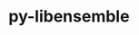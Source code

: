 ---
title: "py-libensemble"
layout: cache
categories: [package, develop]
meta: {"versions": ["0.10.0", "0.10.1", "0.10.2", "0.9.3"], "compilers": ["gcc@=11.1.0", "oneapi@=2023.0.0", "oneapi@=2023.1.0", "oneapi@=2023.2.0"], "oss": ["ubuntu20.04"], "platforms": ["linux"], "targets": ["ppc64le", "x86_64", "x86_64_v3"], "stacks": ["e4s", "e4s-oneapi", "e4s-power", "root"], "num_specs": 51, "num_specs_by_stack": {"root": 51, "e4s-power": 18, "e4s-oneapi": 16, "e4s": 17}}
spec_details: [{"hash": "2obv6ktc5udaoevrmqbkfnqirgtqbc2j", "compiler": "gcc@=11.1.0", "versions": ["0.9.3"], "os": "ubuntu20.04", "platform": "linux", "target": "ppc64le", "variants": ["build_system=python_pip", "~deap", "+mpi", "~mpmath", "+nlopt", "~petsc4py", "~pyyaml", "~scipy", "~tasmanian"], "stacks": ["root", "e4s-power"], "size": "-", "tarball": "https://binaries.spack.io/develop/build_cache/linux-ubuntu20.04-ppc64le/gcc-11.1.0/py-libensemble-0.9.3/linux-ubuntu20.04-ppc64le-gcc-11.1.0-py-libensemble-0.9.3-2obv6ktc5udaoevrmqbkfnqirgtqbc2j.spack"}, {"hash": "khp3jmccamobnvzubiamy6lzp2ovvbow", "compiler": "gcc@=11.1.0", "versions": ["0.10.0"], "os": "ubuntu20.04", "platform": "linux", "target": "ppc64le", "variants": ["build_system=python_pip", "~deap", "+mpi", "~mpmath", "+nlopt", "~petsc4py", "~scipy", "~tasmanian"], "stacks": ["root", "e4s-power"], "size": "-", "tarball": "https://binaries.spack.io/develop/build_cache/linux-ubuntu20.04-ppc64le/gcc-11.1.0/py-libensemble-0.10.0/linux-ubuntu20.04-ppc64le-gcc-11.1.0-py-libensemble-0.10.0-khp3jmccamobnvzubiamy6lzp2ovvbow.spack"}, {"hash": "s5bmr2eloutuntvuwwlidrnknsaqtcpy", "compiler": "gcc@=11.1.0", "versions": ["0.10.1"], "os": "ubuntu20.04", "platform": "linux", "target": "ppc64le", "variants": ["build_system=python_pip", "~deap", "+mpi", "~mpmath", "+nlopt", "~petsc4py", "~scipy", "~tasmanian"], "stacks": ["root", "e4s-power"], "size": "-", "tarball": "https://binaries.spack.io/develop/build_cache/linux-ubuntu20.04-ppc64le/gcc-11.1.0/py-libensemble-0.10.1/linux-ubuntu20.04-ppc64le-gcc-11.1.0-py-libensemble-0.10.1-s5bmr2eloutuntvuwwlidrnknsaqtcpy.spack"}, {"hash": "3cv6cqyahqb2rpzoyj6havbocx2zutiz", "compiler": "gcc@=11.1.0", "versions": ["0.10.0"], "os": "ubuntu20.04", "platform": "linux", "target": "ppc64le", "variants": ["build_system=python_pip", "~deap", "+mpi", "~mpmath", "+nlopt", "~petsc4py", "~scipy", "~tasmanian"], "stacks": ["root", "e4s-power"], "size": "-", "tarball": "https://binaries.spack.io/develop/build_cache/linux-ubuntu20.04-ppc64le/gcc-11.1.0/py-libensemble-0.10.0/linux-ubuntu20.04-ppc64le-gcc-11.1.0-py-libensemble-0.10.0-3cv6cqyahqb2rpzoyj6havbocx2zutiz.spack"}, {"hash": "cpti74n7utpcpbslt4svqkxav6wxet76", "compiler": "gcc@=11.1.0", "versions": ["0.10.0"], "os": "ubuntu20.04", "platform": "linux", "target": "ppc64le", "variants": ["build_system=python_pip", "~deap", "+mpi", "~mpmath", "+nlopt", "~petsc4py", "~scipy", "~tasmanian"], "stacks": ["root", "e4s-power"], "size": "-", "tarball": "https://binaries.spack.io/develop/build_cache/linux-ubuntu20.04-ppc64le/gcc-11.1.0/py-libensemble-0.10.0/linux-ubuntu20.04-ppc64le-gcc-11.1.0-py-libensemble-0.10.0-cpti74n7utpcpbslt4svqkxav6wxet76.spack"}, {"hash": "tybh3yrwq23vhtaem5zy4zzkilg5kk53", "compiler": "gcc@=11.1.0", "versions": ["0.10.1"], "os": "ubuntu20.04", "platform": "linux", "target": "ppc64le", "variants": ["build_system=python_pip", "~deap", "+mpi", "~mpmath", "+nlopt", "~petsc4py", "~scipy", "~tasmanian"], "stacks": ["root", "e4s-power"], "size": "-", "tarball": "https://binaries.spack.io/develop/build_cache/linux-ubuntu20.04-ppc64le/gcc-11.1.0/py-libensemble-0.10.1/linux-ubuntu20.04-ppc64le-gcc-11.1.0-py-libensemble-0.10.1-tybh3yrwq23vhtaem5zy4zzkilg5kk53.spack"}, {"hash": "6gdotkrqcup5tep3kuwzz5qf7xpheqme", "compiler": "gcc@=11.1.0", "versions": ["0.10.0"], "os": "ubuntu20.04", "platform": "linux", "target": "ppc64le", "variants": ["build_system=python_pip", "~deap", "+mpi", "~mpmath", "+nlopt", "~petsc4py", "~scipy", "~tasmanian"], "stacks": ["root", "e4s-power"], "size": "-", "tarball": "https://binaries.spack.io/develop/build_cache/linux-ubuntu20.04-ppc64le/gcc-11.1.0/py-libensemble-0.10.0/linux-ubuntu20.04-ppc64le-gcc-11.1.0-py-libensemble-0.10.0-6gdotkrqcup5tep3kuwzz5qf7xpheqme.spack"}, {"hash": "mbdbojxzj3kgjm5rpmn5st3rwqzesy26", "compiler": "gcc@=11.1.0", "versions": ["0.10.1"], "os": "ubuntu20.04", "platform": "linux", "target": "ppc64le", "variants": ["build_system=python_pip", "~deap", "+mpi", "~mpmath", "+nlopt", "~petsc4py", "~scipy", "~tasmanian"], "stacks": ["root", "e4s-power"], "size": "-", "tarball": "https://binaries.spack.io/develop/build_cache/linux-ubuntu20.04-ppc64le/gcc-11.1.0/py-libensemble-0.10.1/linux-ubuntu20.04-ppc64le-gcc-11.1.0-py-libensemble-0.10.1-mbdbojxzj3kgjm5rpmn5st3rwqzesy26.spack"}, {"hash": "wg6rux7cf4tovkysxkeg3wtqatmkyolk", "compiler": "gcc@=11.1.0", "versions": ["0.10.0"], "os": "ubuntu20.04", "platform": "linux", "target": "ppc64le", "variants": ["build_system=python_pip", "~deap", "+mpi", "~mpmath", "+nlopt", "~petsc4py", "~scipy", "~tasmanian"], "stacks": ["root", "e4s-power"], "size": "-", "tarball": "https://binaries.spack.io/develop/build_cache/linux-ubuntu20.04-ppc64le/gcc-11.1.0/py-libensemble-0.10.0/linux-ubuntu20.04-ppc64le-gcc-11.1.0-py-libensemble-0.10.0-wg6rux7cf4tovkysxkeg3wtqatmkyolk.spack"}, {"hash": "hq6j6yhetjrn6utmqqdg3cc37yk37ptw", "compiler": "gcc@=11.1.0", "versions": ["0.10.1"], "os": "ubuntu20.04", "platform": "linux", "target": "ppc64le", "variants": ["build_system=python_pip", "~deap", "+mpi", "~mpmath", "+nlopt", "~petsc4py", "~scipy", "~tasmanian"], "stacks": ["root", "e4s-power"], "size": "-", "tarball": "https://binaries.spack.io/develop/build_cache/linux-ubuntu20.04-ppc64le/gcc-11.1.0/py-libensemble-0.10.1/linux-ubuntu20.04-ppc64le-gcc-11.1.0-py-libensemble-0.10.1-hq6j6yhetjrn6utmqqdg3cc37yk37ptw.spack"}, {"hash": "mj5s5aeh6pzgq3yfonjdlkwxaokryryr", "compiler": "gcc@=11.1.0", "versions": ["0.10.2"], "os": "ubuntu20.04", "platform": "linux", "target": "ppc64le", "variants": ["build_system=python_pip", "~deap", "+mpi", "~mpmath", "+nlopt", "~petsc4py", "~scipy", "~tasmanian"], "stacks": ["root", "e4s-power"], "size": "-", "tarball": "https://binaries.spack.io/develop/build_cache/linux-ubuntu20.04-ppc64le/gcc-11.1.0/py-libensemble-0.10.2/linux-ubuntu20.04-ppc64le-gcc-11.1.0-py-libensemble-0.10.2-mj5s5aeh6pzgq3yfonjdlkwxaokryryr.spack"}, {"hash": "n3fz33tovqfvbtnhwd4577psj6ov5umm", "compiler": "gcc@=11.1.0", "versions": ["0.10.2"], "os": "ubuntu20.04", "platform": "linux", "target": "ppc64le", "variants": ["build_system=python_pip", "~deap", "+mpi", "~mpmath", "+nlopt", "~petsc4py", "~scipy", "~tasmanian"], "stacks": ["root", "e4s-power"], "size": "-", "tarball": "https://binaries.spack.io/develop/build_cache/linux-ubuntu20.04-ppc64le/gcc-11.1.0/py-libensemble-0.10.2/linux-ubuntu20.04-ppc64le-gcc-11.1.0-py-libensemble-0.10.2-n3fz33tovqfvbtnhwd4577psj6ov5umm.spack"}, {"hash": "vnbgbbcymdp6cggx6hxuj5pflsop7f6r", "compiler": "gcc@=11.1.0", "versions": ["0.9.3"], "os": "ubuntu20.04", "platform": "linux", "target": "ppc64le", "variants": ["build_system=python_pip", "~deap", "+mpi", "~mpmath", "+nlopt", "~petsc4py", "~pyyaml", "~scipy", "~tasmanian"], "stacks": ["root", "e4s-power"], "size": "-", "tarball": "https://binaries.spack.io/develop/build_cache/linux-ubuntu20.04-ppc64le/gcc-11.1.0/py-libensemble-0.9.3/linux-ubuntu20.04-ppc64le-gcc-11.1.0-py-libensemble-0.9.3-vnbgbbcymdp6cggx6hxuj5pflsop7f6r.spack"}, {"hash": "qqtn222kfrhry6ny3bhln2odrdvd5wcp", "compiler": "gcc@=11.1.0", "versions": ["0.10.2"], "os": "ubuntu20.04", "platform": "linux", "target": "ppc64le", "variants": ["build_system=python_pip", "~deap", "+mpi", "~mpmath", "+nlopt", "~petsc4py", "~scipy", "~tasmanian"], "stacks": ["root", "e4s-power"], "size": "-", "tarball": "https://binaries.spack.io/develop/build_cache/linux-ubuntu20.04-ppc64le/gcc-11.1.0/py-libensemble-0.10.2/linux-ubuntu20.04-ppc64le-gcc-11.1.0-py-libensemble-0.10.2-qqtn222kfrhry6ny3bhln2odrdvd5wcp.spack"}, {"hash": "huxd3y5w24ol7mklesaruyh2kpso3jnb", "compiler": "gcc@=11.1.0", "versions": ["0.9.3"], "os": "ubuntu20.04", "platform": "linux", "target": "ppc64le", "variants": ["build_system=python_pip", "~deap", "+mpi", "~mpmath", "+nlopt", "~petsc4py", "~pyyaml", "~scipy", "~tasmanian"], "stacks": ["root", "e4s-power"], "size": "-", "tarball": "https://binaries.spack.io/develop/build_cache/linux-ubuntu20.04-ppc64le/gcc-11.1.0/py-libensemble-0.9.3/linux-ubuntu20.04-ppc64le-gcc-11.1.0-py-libensemble-0.9.3-huxd3y5w24ol7mklesaruyh2kpso3jnb.spack"}, {"hash": "r65ipx42zi3jwch5sljodezqe3x5gqjt", "compiler": "gcc@=11.1.0", "versions": ["0.9.3"], "os": "ubuntu20.04", "platform": "linux", "target": "ppc64le", "variants": ["build_system=python_pip", "~deap", "+mpi", "~mpmath", "+nlopt", "~petsc4py", "~pyyaml", "~scipy", "~tasmanian"], "stacks": ["root", "e4s-power"], "size": "-", "tarball": "https://binaries.spack.io/develop/build_cache/linux-ubuntu20.04-ppc64le/gcc-11.1.0/py-libensemble-0.9.3/linux-ubuntu20.04-ppc64le-gcc-11.1.0-py-libensemble-0.9.3-r65ipx42zi3jwch5sljodezqe3x5gqjt.spack"}, {"hash": "xefcjdvlvow55mw22pmpoibmfzll7nxw", "compiler": "gcc@=11.1.0", "versions": ["0.9.3"], "os": "ubuntu20.04", "platform": "linux", "target": "ppc64le", "variants": ["build_system=python_pip", "~deap", "+mpi", "~mpmath", "+nlopt", "~petsc4py", "~pyyaml", "~scipy", "~tasmanian"], "stacks": ["root", "e4s-power"], "size": "-", "tarball": "https://binaries.spack.io/develop/build_cache/linux-ubuntu20.04-ppc64le/gcc-11.1.0/py-libensemble-0.9.3/linux-ubuntu20.04-ppc64le-gcc-11.1.0-py-libensemble-0.9.3-xefcjdvlvow55mw22pmpoibmfzll7nxw.spack"}, {"hash": "t35mmnt6oodqdpzsu7ykrtghz3xxrpnz", "compiler": "gcc@=11.1.0", "versions": ["0.10.2"], "os": "ubuntu20.04", "platform": "linux", "target": "ppc64le", "variants": ["build_system=python_pip", "~deap", "+mpi", "~mpmath", "+nlopt", "~petsc4py", "~scipy", "~tasmanian"], "stacks": ["root", "e4s-power"], "size": "-", "tarball": "https://binaries.spack.io/develop/build_cache/linux-ubuntu20.04-ppc64le/gcc-11.1.0/py-libensemble-0.10.2/linux-ubuntu20.04-ppc64le-gcc-11.1.0-py-libensemble-0.10.2-t35mmnt6oodqdpzsu7ykrtghz3xxrpnz.spack"}, {"hash": "2lu3urd4l7x6wm3lhk4tq3mkr4fvagso", "compiler": "oneapi@=2023.0.0", "versions": ["0.9.3"], "os": "ubuntu20.04", "platform": "linux", "target": "x86_64", "variants": ["build_system=python_pip", "~deap", "+mpi", "~mpmath", "~nlopt", "~petsc4py", "~pyyaml", "~scipy", "~tasmanian"], "stacks": ["root", "e4s-oneapi"], "size": "-", "tarball": "https://binaries.spack.io/develop/build_cache/linux-ubuntu20.04-x86_64/oneapi-2023.0.0/py-libensemble-0.9.3/linux-ubuntu20.04-x86_64-oneapi-2023.0.0-py-libensemble-0.9.3-2lu3urd4l7x6wm3lhk4tq3mkr4fvagso.spack"}, {"hash": "dc7qa5wpep3mm7k5zo7x62l3izg2cbct", "compiler": "oneapi@=2023.0.0", "versions": ["0.9.3"], "os": "ubuntu20.04", "platform": "linux", "target": "x86_64", "variants": ["build_system=python_pip", "~deap", "+mpi", "~mpmath", "~nlopt", "~petsc4py", "~pyyaml", "~scipy", "~tasmanian"], "stacks": ["root", "e4s-oneapi"], "size": "-", "tarball": "https://binaries.spack.io/develop/build_cache/linux-ubuntu20.04-x86_64/oneapi-2023.0.0/py-libensemble-0.9.3/linux-ubuntu20.04-x86_64-oneapi-2023.0.0-py-libensemble-0.9.3-dc7qa5wpep3mm7k5zo7x62l3izg2cbct.spack"}, {"hash": "obl4dipkashexlrs7z2auhfkjlumapeo", "compiler": "oneapi@=2023.0.0", "versions": ["0.9.3"], "os": "ubuntu20.04", "platform": "linux", "target": "x86_64", "variants": ["build_system=python_pip", "~deap", "+mpi", "~mpmath", "~nlopt", "~petsc4py", "~pyyaml", "~scipy", "~tasmanian"], "stacks": ["root", "e4s-oneapi"], "size": "-", "tarball": "https://binaries.spack.io/develop/build_cache/linux-ubuntu20.04-x86_64/oneapi-2023.0.0/py-libensemble-0.9.3/linux-ubuntu20.04-x86_64-oneapi-2023.0.0-py-libensemble-0.9.3-obl4dipkashexlrs7z2auhfkjlumapeo.spack"}, {"hash": "wymxw77bswtp2fiphicunvxilog6ovlz", "compiler": "oneapi@=2023.0.0", "versions": ["0.9.3"], "os": "ubuntu20.04", "platform": "linux", "target": "x86_64", "variants": ["build_system=python_pip", "~deap", "+mpi", "~mpmath", "~nlopt", "~petsc4py", "~pyyaml", "~scipy", "~tasmanian"], "stacks": ["root", "e4s-oneapi"], "size": "-", "tarball": "https://binaries.spack.io/develop/build_cache/linux-ubuntu20.04-x86_64/oneapi-2023.0.0/py-libensemble-0.9.3/linux-ubuntu20.04-x86_64-oneapi-2023.0.0-py-libensemble-0.9.3-wymxw77bswtp2fiphicunvxilog6ovlz.spack"}, {"hash": "3jhfajz6tqehnhsfslc2ixzyleaswftf", "compiler": "oneapi@=2023.0.0", "versions": ["0.9.3"], "os": "ubuntu20.04", "platform": "linux", "target": "x86_64", "variants": ["build_system=python_pip", "~deap", "+mpi", "~mpmath", "~nlopt", "~petsc4py", "~pyyaml", "~scipy", "~tasmanian"], "stacks": ["root", "e4s-oneapi"], "size": "-", "tarball": "https://binaries.spack.io/develop/build_cache/linux-ubuntu20.04-x86_64/oneapi-2023.0.0/py-libensemble-0.9.3/linux-ubuntu20.04-x86_64-oneapi-2023.0.0-py-libensemble-0.9.3-3jhfajz6tqehnhsfslc2ixzyleaswftf.spack"}, {"hash": "jdhsdir762p7mwltn4pyckgxlyk2g3lh", "compiler": "oneapi@=2023.1.0", "versions": ["0.10.0"], "os": "ubuntu20.04", "platform": "linux", "target": "x86_64", "variants": ["build_system=python_pip", "~deap", "+mpi", "~mpmath", "~nlopt", "~petsc4py", "~scipy", "~tasmanian"], "stacks": ["root", "e4s-oneapi"], "size": "-", "tarball": "https://binaries.spack.io/develop/build_cache/linux-ubuntu20.04-x86_64/oneapi-2023.1.0/py-libensemble-0.10.0/linux-ubuntu20.04-x86_64-oneapi-2023.1.0-py-libensemble-0.10.0-jdhsdir762p7mwltn4pyckgxlyk2g3lh.spack"}, {"hash": "p3xquyq7bsjxtck2lnrikapqnqi5aqis", "compiler": "oneapi@=2023.1.0", "versions": ["0.10.1"], "os": "ubuntu20.04", "platform": "linux", "target": "x86_64", "variants": ["build_system=python_pip", "~deap", "+mpi", "~mpmath", "~nlopt", "~petsc4py", "~scipy", "~tasmanian"], "stacks": ["root", "e4s-oneapi"], "size": "-", "tarball": "https://binaries.spack.io/develop/build_cache/linux-ubuntu20.04-x86_64/oneapi-2023.1.0/py-libensemble-0.10.1/linux-ubuntu20.04-x86_64-oneapi-2023.1.0-py-libensemble-0.10.1-p3xquyq7bsjxtck2lnrikapqnqi5aqis.spack"}, {"hash": "k4l5c6vtvcajzgmuq2uliedtmgxxyb34", "compiler": "oneapi@=2023.1.0", "versions": ["0.10.0"], "os": "ubuntu20.04", "platform": "linux", "target": "x86_64", "variants": ["build_system=python_pip", "~deap", "+mpi", "~mpmath", "~nlopt", "~petsc4py", "~scipy", "~tasmanian"], "stacks": ["root", "e4s-oneapi"], "size": "-", "tarball": "https://binaries.spack.io/develop/build_cache/linux-ubuntu20.04-x86_64/oneapi-2023.1.0/py-libensemble-0.10.0/linux-ubuntu20.04-x86_64-oneapi-2023.1.0-py-libensemble-0.10.0-k4l5c6vtvcajzgmuq2uliedtmgxxyb34.spack"}, {"hash": "zsqaw5askebej2d57xhmtyfececsktzw", "compiler": "oneapi@=2023.1.0", "versions": ["0.10.0"], "os": "ubuntu20.04", "platform": "linux", "target": "x86_64", "variants": ["build_system=python_pip", "~deap", "+mpi", "~mpmath", "~nlopt", "~petsc4py", "~scipy", "~tasmanian"], "stacks": ["root", "e4s-oneapi"], "size": "-", "tarball": "https://binaries.spack.io/develop/build_cache/linux-ubuntu20.04-x86_64/oneapi-2023.1.0/py-libensemble-0.10.0/linux-ubuntu20.04-x86_64-oneapi-2023.1.0-py-libensemble-0.10.0-zsqaw5askebej2d57xhmtyfececsktzw.spack"}, {"hash": "v45ubcly26tj7qhjk4lfpj4vnidtvmp6", "compiler": "oneapi@=2023.1.0", "versions": ["0.10.0"], "os": "ubuntu20.04", "platform": "linux", "target": "x86_64", "variants": ["build_system=python_pip", "~deap", "+mpi", "~mpmath", "~nlopt", "~petsc4py", "~scipy", "~tasmanian"], "stacks": ["root", "e4s-oneapi"], "size": "-", "tarball": "https://binaries.spack.io/develop/build_cache/linux-ubuntu20.04-x86_64/oneapi-2023.1.0/py-libensemble-0.10.0/linux-ubuntu20.04-x86_64-oneapi-2023.1.0-py-libensemble-0.10.0-v45ubcly26tj7qhjk4lfpj4vnidtvmp6.spack"}, {"hash": "ny2kcjb5p7czntv6sl4ihaioulldsotq", "compiler": "oneapi@=2023.1.0", "versions": ["0.10.0"], "os": "ubuntu20.04", "platform": "linux", "target": "x86_64", "variants": ["build_system=python_pip", "~deap", "+mpi", "~mpmath", "~nlopt", "~petsc4py", "~scipy", "~tasmanian"], "stacks": ["root", "e4s-oneapi"], "size": "-", "tarball": "https://binaries.spack.io/develop/build_cache/linux-ubuntu20.04-x86_64/oneapi-2023.1.0/py-libensemble-0.10.0/linux-ubuntu20.04-x86_64-oneapi-2023.1.0-py-libensemble-0.10.0-ny2kcjb5p7czntv6sl4ihaioulldsotq.spack"}, {"hash": "7ydlzqadwuhwzdmmpbpi7tlaqrus5zr6", "compiler": "oneapi@=2023.1.0", "versions": ["0.10.1"], "os": "ubuntu20.04", "platform": "linux", "target": "x86_64", "variants": ["build_system=python_pip", "~deap", "+mpi", "~mpmath", "~nlopt", "~petsc4py", "~scipy", "~tasmanian"], "stacks": ["root", "e4s-oneapi"], "size": "-", "tarball": "https://binaries.spack.io/develop/build_cache/linux-ubuntu20.04-x86_64/oneapi-2023.1.0/py-libensemble-0.10.1/linux-ubuntu20.04-x86_64-oneapi-2023.1.0-py-libensemble-0.10.1-7ydlzqadwuhwzdmmpbpi7tlaqrus5zr6.spack"}, {"hash": "fcvvv7amgpxnyk77yuhvh466tuvga23o", "compiler": "oneapi@=2023.2.0", "versions": ["0.10.2"], "os": "ubuntu20.04", "platform": "linux", "target": "x86_64", "variants": ["build_system=python_pip", "~deap", "+mpi", "~mpmath", "~nlopt", "~petsc4py", "~scipy", "~tasmanian"], "stacks": ["root", "e4s-oneapi"], "size": "-", "tarball": "https://binaries.spack.io/develop/build_cache/linux-ubuntu20.04-x86_64/oneapi-2023.2.0/py-libensemble-0.10.2/linux-ubuntu20.04-x86_64-oneapi-2023.2.0-py-libensemble-0.10.2-fcvvv7amgpxnyk77yuhvh466tuvga23o.spack"}, {"hash": "yfyc6eyh7reedumto6zjy4ngw5m7mp6f", "compiler": "oneapi@=2023.2.0", "versions": ["0.10.2"], "os": "ubuntu20.04", "platform": "linux", "target": "x86_64", "variants": ["build_system=python_pip", "~deap", "+mpi", "~mpmath", "~nlopt", "~petsc4py", "~scipy", "~tasmanian"], "stacks": ["root", "e4s-oneapi"], "size": "-", "tarball": "https://binaries.spack.io/develop/build_cache/linux-ubuntu20.04-x86_64/oneapi-2023.2.0/py-libensemble-0.10.2/linux-ubuntu20.04-x86_64-oneapi-2023.2.0-py-libensemble-0.10.2-yfyc6eyh7reedumto6zjy4ngw5m7mp6f.spack"}, {"hash": "2no3qy6nqs5wvjmkviimm7oabh64acxf", "compiler": "oneapi@=2023.2.0", "versions": ["0.10.1"], "os": "ubuntu20.04", "platform": "linux", "target": "x86_64", "variants": ["build_system=python_pip", "~deap", "+mpi", "~mpmath", "~nlopt", "~petsc4py", "~scipy", "~tasmanian"], "stacks": ["root", "e4s-oneapi"], "size": "-", "tarball": "https://binaries.spack.io/develop/build_cache/linux-ubuntu20.04-x86_64/oneapi-2023.2.0/py-libensemble-0.10.1/linux-ubuntu20.04-x86_64-oneapi-2023.2.0-py-libensemble-0.10.1-2no3qy6nqs5wvjmkviimm7oabh64acxf.spack"}, {"hash": "n6ij6s64cqln2i6qzw6zqsmteangvndf", "compiler": "oneapi@=2023.2.0", "versions": ["0.10.2"], "os": "ubuntu20.04", "platform": "linux", "target": "x86_64", "variants": ["build_system=python_pip", "~deap", "+mpi", "~mpmath", "~nlopt", "~petsc4py", "~scipy", "~tasmanian"], "stacks": ["root", "e4s-oneapi"], "size": "-", "tarball": "https://binaries.spack.io/develop/build_cache/linux-ubuntu20.04-x86_64/oneapi-2023.2.0/py-libensemble-0.10.2/linux-ubuntu20.04-x86_64-oneapi-2023.2.0-py-libensemble-0.10.2-n6ij6s64cqln2i6qzw6zqsmteangvndf.spack"}, {"hash": "3qhtjiyfqsrwditfyhy5abkswcfweyfq", "compiler": "gcc@=11.1.0", "versions": ["0.10.1"], "os": "ubuntu20.04", "platform": "linux", "target": "x86_64_v3", "variants": ["build_system=python_pip", "~deap", "+mpi", "~mpmath", "+nlopt", "~petsc4py", "~scipy", "~tasmanian"], "stacks": ["root", "e4s"], "size": "-", "tarball": "https://binaries.spack.io/develop/build_cache/linux-ubuntu20.04-x86_64_v3/gcc-11.1.0/py-libensemble-0.10.1/linux-ubuntu20.04-x86_64_v3-gcc-11.1.0-py-libensemble-0.10.1-3qhtjiyfqsrwditfyhy5abkswcfweyfq.spack"}, {"hash": "zegh72pdfdrv3vcajgiku4qj4yhrafxw", "compiler": "gcc@=11.1.0", "versions": ["0.10.0"], "os": "ubuntu20.04", "platform": "linux", "target": "x86_64_v3", "variants": ["build_system=python_pip", "~deap", "+mpi", "~mpmath", "+nlopt", "~petsc4py", "~scipy", "~tasmanian"], "stacks": ["root", "e4s"], "size": "-", "tarball": "https://binaries.spack.io/develop/build_cache/linux-ubuntu20.04-x86_64_v3/gcc-11.1.0/py-libensemble-0.10.0/linux-ubuntu20.04-x86_64_v3-gcc-11.1.0-py-libensemble-0.10.0-zegh72pdfdrv3vcajgiku4qj4yhrafxw.spack"}, {"hash": "6t4xvtth7bdhdxg6kn5gfk75ctqecuhz", "compiler": "gcc@=11.1.0", "versions": ["0.10.0"], "os": "ubuntu20.04", "platform": "linux", "target": "x86_64_v3", "variants": ["build_system=python_pip", "~deap", "+mpi", "~mpmath", "+nlopt", "~petsc4py", "~scipy", "~tasmanian"], "stacks": ["root", "e4s"], "size": "-", "tarball": "https://binaries.spack.io/develop/build_cache/linux-ubuntu20.04-x86_64_v3/gcc-11.1.0/py-libensemble-0.10.0/linux-ubuntu20.04-x86_64_v3-gcc-11.1.0-py-libensemble-0.10.0-6t4xvtth7bdhdxg6kn5gfk75ctqecuhz.spack"}, {"hash": "mnplygo6ogyjtg52666pcj22y4mq6r7h", "compiler": "gcc@=11.1.0", "versions": ["0.10.0"], "os": "ubuntu20.04", "platform": "linux", "target": "x86_64_v3", "variants": ["build_system=python_pip", "~deap", "+mpi", "~mpmath", "+nlopt", "~petsc4py", "~scipy", "~tasmanian"], "stacks": ["root", "e4s"], "size": "-", "tarball": "https://binaries.spack.io/develop/build_cache/linux-ubuntu20.04-x86_64_v3/gcc-11.1.0/py-libensemble-0.10.0/linux-ubuntu20.04-x86_64_v3-gcc-11.1.0-py-libensemble-0.10.0-mnplygo6ogyjtg52666pcj22y4mq6r7h.spack"}, {"hash": "4vzldmfgmexlfghosxjbjpyrypxr47a4", "compiler": "gcc@=11.1.0", "versions": ["0.10.0"], "os": "ubuntu20.04", "platform": "linux", "target": "x86_64_v3", "variants": ["build_system=python_pip", "~deap", "+mpi", "~mpmath", "+nlopt", "~petsc4py", "~scipy", "~tasmanian"], "stacks": ["root", "e4s"], "size": "-", "tarball": "https://binaries.spack.io/develop/build_cache/linux-ubuntu20.04-x86_64_v3/gcc-11.1.0/py-libensemble-0.10.0/linux-ubuntu20.04-x86_64_v3-gcc-11.1.0-py-libensemble-0.10.0-4vzldmfgmexlfghosxjbjpyrypxr47a4.spack"}, {"hash": "ddn7j6cqgvjws7qgqph6a62dgzpnat7y", "compiler": "gcc@=11.1.0", "versions": ["0.10.1"], "os": "ubuntu20.04", "platform": "linux", "target": "x86_64_v3", "variants": ["build_system=python_pip", "~deap", "+mpi", "~mpmath", "+nlopt", "~petsc4py", "~scipy", "~tasmanian"], "stacks": ["root", "e4s"], "size": "-", "tarball": "https://binaries.spack.io/develop/build_cache/linux-ubuntu20.04-x86_64_v3/gcc-11.1.0/py-libensemble-0.10.1/linux-ubuntu20.04-x86_64_v3-gcc-11.1.0-py-libensemble-0.10.1-ddn7j6cqgvjws7qgqph6a62dgzpnat7y.spack"}, {"hash": "wbkwy7yfszpzzle4ncjjt5ejottjooun", "compiler": "gcc@=11.1.0", "versions": ["0.10.1"], "os": "ubuntu20.04", "platform": "linux", "target": "x86_64_v3", "variants": ["build_system=python_pip", "~deap", "+mpi", "~mpmath", "+nlopt", "~petsc4py", "~scipy", "~tasmanian"], "stacks": ["root", "e4s"], "size": "-", "tarball": "https://binaries.spack.io/develop/build_cache/linux-ubuntu20.04-x86_64_v3/gcc-11.1.0/py-libensemble-0.10.1/linux-ubuntu20.04-x86_64_v3-gcc-11.1.0-py-libensemble-0.10.1-wbkwy7yfszpzzle4ncjjt5ejottjooun.spack"}, {"hash": "2jtkxkso4x6juei64ega2s6pewm23zyh", "compiler": "gcc@=11.1.0", "versions": ["0.10.1"], "os": "ubuntu20.04", "platform": "linux", "target": "x86_64_v3", "variants": ["build_system=python_pip", "~deap", "+mpi", "~mpmath", "+nlopt", "~petsc4py", "~scipy", "~tasmanian"], "stacks": ["root", "e4s"], "size": "-", "tarball": "https://binaries.spack.io/develop/build_cache/linux-ubuntu20.04-x86_64_v3/gcc-11.1.0/py-libensemble-0.10.1/linux-ubuntu20.04-x86_64_v3-gcc-11.1.0-py-libensemble-0.10.1-2jtkxkso4x6juei64ega2s6pewm23zyh.spack"}, {"hash": "6yfpbpnroeoebxw5icq42qfzdcoo4t4g", "compiler": "gcc@=11.1.0", "versions": ["0.10.2"], "os": "ubuntu20.04", "platform": "linux", "target": "x86_64_v3", "variants": ["build_system=python_pip", "~deap", "+mpi", "~mpmath", "+nlopt", "~petsc4py", "~scipy", "~tasmanian"], "stacks": ["root", "e4s"], "size": "-", "tarball": "https://binaries.spack.io/develop/build_cache/linux-ubuntu20.04-x86_64_v3/gcc-11.1.0/py-libensemble-0.10.2/linux-ubuntu20.04-x86_64_v3-gcc-11.1.0-py-libensemble-0.10.2-6yfpbpnroeoebxw5icq42qfzdcoo4t4g.spack"}, {"hash": "k5lqlunc6k3k7get4mjk2e4b55bi2hc5", "compiler": "gcc@=11.1.0", "versions": ["0.10.1"], "os": "ubuntu20.04", "platform": "linux", "target": "x86_64_v3", "variants": ["build_system=python_pip", "~deap", "+mpi", "~mpmath", "+nlopt", "~petsc4py", "~scipy", "~tasmanian"], "stacks": ["root", "e4s"], "size": "-", "tarball": "https://binaries.spack.io/develop/build_cache/linux-ubuntu20.04-x86_64_v3/gcc-11.1.0/py-libensemble-0.10.1/linux-ubuntu20.04-x86_64_v3-gcc-11.1.0-py-libensemble-0.10.1-k5lqlunc6k3k7get4mjk2e4b55bi2hc5.spack"}, {"hash": "x7cg4wgxoopwfvoa5kqr5mecsvkgoi67", "compiler": "gcc@=11.1.0", "versions": ["0.10.2"], "os": "ubuntu20.04", "platform": "linux", "target": "x86_64_v3", "variants": ["build_system=python_pip", "~deap", "+mpi", "~mpmath", "+nlopt", "~petsc4py", "~scipy", "~tasmanian"], "stacks": ["root", "e4s"], "size": "-", "tarball": "https://binaries.spack.io/develop/build_cache/linux-ubuntu20.04-x86_64_v3/gcc-11.1.0/py-libensemble-0.10.2/linux-ubuntu20.04-x86_64_v3-gcc-11.1.0-py-libensemble-0.10.2-x7cg4wgxoopwfvoa5kqr5mecsvkgoi67.spack"}, {"hash": "4zytxtostto5n2mkm57fqldwsvvys323", "compiler": "gcc@=11.1.0", "versions": ["0.9.3"], "os": "ubuntu20.04", "platform": "linux", "target": "x86_64_v3", "variants": ["build_system=python_pip", "~deap", "+mpi", "~mpmath", "+nlopt", "~petsc4py", "~pyyaml", "~scipy", "~tasmanian"], "stacks": ["root", "e4s"], "size": "-", "tarball": "https://binaries.spack.io/develop/build_cache/linux-ubuntu20.04-x86_64_v3/gcc-11.1.0/py-libensemble-0.9.3/linux-ubuntu20.04-x86_64_v3-gcc-11.1.0-py-libensemble-0.9.3-4zytxtostto5n2mkm57fqldwsvvys323.spack"}, {"hash": "ogrxouebuvk245pr2grip625pfzu26eu", "compiler": "gcc@=11.1.0", "versions": ["0.10.2"], "os": "ubuntu20.04", "platform": "linux", "target": "x86_64_v3", "variants": ["build_system=python_pip", "~deap", "+mpi", "~mpmath", "+nlopt", "~petsc4py", "~scipy", "~tasmanian"], "stacks": ["root", "e4s"], "size": "-", "tarball": "https://binaries.spack.io/develop/build_cache/linux-ubuntu20.04-x86_64_v3/gcc-11.1.0/py-libensemble-0.10.2/linux-ubuntu20.04-x86_64_v3-gcc-11.1.0-py-libensemble-0.10.2-ogrxouebuvk245pr2grip625pfzu26eu.spack"}, {"hash": "agfnnkoytpygt2zwgtmtwwhy6bgxzg4x", "compiler": "gcc@=11.1.0", "versions": ["0.9.3"], "os": "ubuntu20.04", "platform": "linux", "target": "x86_64_v3", "variants": ["build_system=python_pip", "~deap", "+mpi", "~mpmath", "+nlopt", "~petsc4py", "~pyyaml", "~scipy", "~tasmanian"], "stacks": ["root", "e4s"], "size": "-", "tarball": "https://binaries.spack.io/develop/build_cache/linux-ubuntu20.04-x86_64_v3/gcc-11.1.0/py-libensemble-0.9.3/linux-ubuntu20.04-x86_64_v3-gcc-11.1.0-py-libensemble-0.9.3-agfnnkoytpygt2zwgtmtwwhy6bgxzg4x.spack"}, {"hash": "wlw623pa5v4jte7t7sjuywtwmt233kbm", "compiler": "gcc@=11.1.0", "versions": ["0.9.3"], "os": "ubuntu20.04", "platform": "linux", "target": "x86_64_v3", "variants": ["build_system=python_pip", "~deap", "+mpi", "~mpmath", "+nlopt", "~petsc4py", "~pyyaml", "~scipy", "~tasmanian"], "stacks": ["root", "e4s"], "size": "-", "tarball": "https://binaries.spack.io/develop/build_cache/linux-ubuntu20.04-x86_64_v3/gcc-11.1.0/py-libensemble-0.9.3/linux-ubuntu20.04-x86_64_v3-gcc-11.1.0-py-libensemble-0.9.3-wlw623pa5v4jte7t7sjuywtwmt233kbm.spack"}, {"hash": "mz7laefaeilaun7yubxxe3knwfveaf7o", "compiler": "gcc@=11.1.0", "versions": ["0.9.3"], "os": "ubuntu20.04", "platform": "linux", "target": "x86_64_v3", "variants": ["build_system=python_pip", "~deap", "+mpi", "~mpmath", "+nlopt", "~petsc4py", "~pyyaml", "~scipy", "~tasmanian"], "stacks": ["root", "e4s"], "size": "-", "tarball": "https://binaries.spack.io/develop/build_cache/linux-ubuntu20.04-x86_64_v3/gcc-11.1.0/py-libensemble-0.9.3/linux-ubuntu20.04-x86_64_v3-gcc-11.1.0-py-libensemble-0.9.3-mz7laefaeilaun7yubxxe3knwfveaf7o.spack"}, {"hash": "qklicasci6zivx4taphukmyvbdba7ibq", "compiler": "gcc@=11.1.0", "versions": ["0.9.3"], "os": "ubuntu20.04", "platform": "linux", "target": "x86_64_v3", "variants": ["build_system=python_pip", "~deap", "+mpi", "~mpmath", "+nlopt", "~petsc4py", "~pyyaml", "~scipy", "~tasmanian"], "stacks": ["root", "e4s"], "size": "-", "tarball": "https://binaries.spack.io/develop/build_cache/linux-ubuntu20.04-x86_64_v3/gcc-11.1.0/py-libensemble-0.9.3/linux-ubuntu20.04-x86_64_v3-gcc-11.1.0-py-libensemble-0.9.3-qklicasci6zivx4taphukmyvbdba7ibq.spack"}]
---